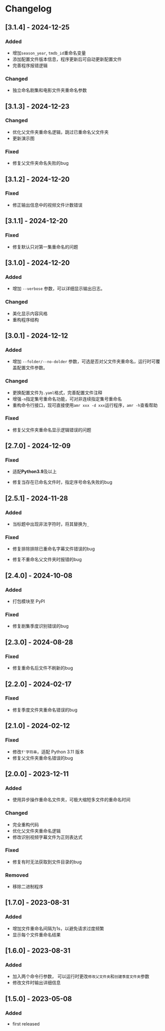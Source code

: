 # Changelog

## [3.1.4] - 2024-12-25
### Added
- 增加`season_year`, `tmdb_id`重命名变量
- 添加配置文件版本信息，程序更新后可自动更新配置文件
- 完善程序报错逻辑

### Changed
- 独立命名剧集和电影文件夹重命名参数

## [3.1.3] - 2024-12-23
### Changed
- 优化父文件夹重命名逻辑，跳过已重命名父文件夹
- 更新演示图

### Fixed
- 修复父文件夹命名失败的bug

## [3.1.2] - 2024-12-20
### Fixed
- 修正输出信息中的视频文件计数错误

## [3.1.1] - 2024-12-20
### Fixed
- 修复默认只对第一集重命名的问题

## [3.1.0] - 2024-12-20
### Added
- 增加 `--verbose` 参数，可以详细显示输出日志。

### Changed
- 美化显示内容风格
- 重构程序结构

## [3.0.1] - 2024-12-12
### Added
- 增加 `--folder/--no-dolder` 参数，可选是否对父文件夹重命名，运行时可覆盖配置文件参数。

### Changed
- 更换配置文件为`.yaml`格式，完善配置文件注释
- 增强`-n`指定集号重命名功能，可对非连续指定集号重命名
- 重构命令行接口，现可直接使用`amr xxx -d xxx`运行程序，`amr -h`查看帮助

### Fixed
- 修复父文件夹重命名显示逻辑错误的问题

## [2.7.0] - 2024-12-09
### Fixed
- 适配**Python3.9**及以上

- 修复当存在已命名文件时，指定序号命名失败的bug

## [2.5.1] - 2024-11-28

### Added

- 当标题中出现非法字符时，将其替换为`_`

### Fixed

- 修复排除排除已重命名字幕文件错误的bug

- 修复不重命名父文件夹时报错的bug

## [2.4.0] - 2024-10-08

### Added

- 打包模块至 PyPI

### Fixed

- 修复剧集季度识别错误的bug

## [2.3.0] - 2024-08-28

### Fixed

- 修复重命名后文件不刷新的bug

## [2.2.0] - 2024-02-17

### Fixed

- 修复季度文件夹重命名错误的bug

## [2.1.0] - 2024-02-12

### Fixed

- 修改`f'字符串`，适配 Python 3.11 版本
- 修复父文件夹重命名错误的bug

## [2.0.0] - 2023-12-11

### Added

- 使用异步操作重命名文件夹，可极大缩短多文件的重命名时间

### Changed

- 完全重构代码
- 优化父文件夹重命名逻辑
- 修改识别视频字幕文件为正则表达式

### Fixed

- 修复有时无法获取到文件目录的bug

### Removed

- 移除二进制程序

## [1.7.0] - 2023-08-31

### Added

- 增加文件重命名间隔为1s，以避免请求过度频繁
- 显示每个文件重命名结果

## [1.6.0] - 2023-08-31

### Added

- 加入两个命令行参数， 可以运行时更改`修改父文件夹`和`创建季度文件夹`参数
- 修改文件时输出详细信息

## [1.5.0] - 2023-05-08

### Added

- first released
